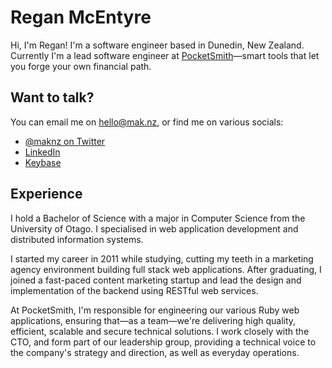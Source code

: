 # Regan McEntyre

Hi, I'm Regan! I'm a software engineer based in Dunedin, New Zealand. Currently I'm a lead software engineer at [PocketSmith](https://www.pocketsmith.com)—smart tools that let you forge your own financial path.

## Want to talk?

You can email me on [hello@mak.nz](mailto:hello@mak.nz), or find me on various socials:

* [@maknz on Twitter](https://twitter.com/maknz)
* [LinkedIn](https://www.linkedin.com/in/maknz/)
* [Keybase](https://keybase.io/maknz)

## Experience

I hold a Bachelor of Science with a major in Computer Science from the University of Otago. I specialised in web application development and distributed information systems.

I started my career in 2011 while studying, cutting my teeth in a marketing agency environment building full stack web applications. After graduating, I joined a fast-paced content marketing startup and lead the design and implementation of the backend using RESTful web services.

At PocketSmith, I'm responsible for engineering our various Ruby web applications, ensuring that—as a team—we're delivering high quality, efficient, scalable and secure technical solutions. I work closely with the CTO, and form part of our leadership group, providing a technical voice to the company's strategy and direction, as well as everyday operations.

